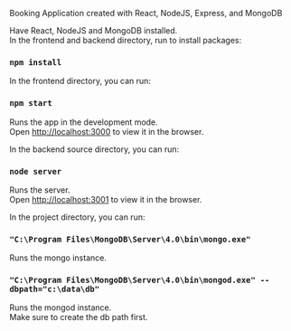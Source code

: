 Booking Application created with React, NodeJS, Express, and MongoDB 

Have React, NodeJS and MongoDB installed. <br>
In the frontend and backend directory, run to install packages:

### `npm install`

In the frontend directory, you can run:

### `npm start`

Runs the app in the development mode.<br>
Open [http://localhost:3000](http://localhost:3000) to view it in the browser.

In the backend source directory, you can run:
### `node server`

Runs the server. <br>
Open [http://localhost:3001](http://localhost:3001) to view it in the browser.

In the project directory, you can run:

### `"C:\Program Files\MongoDB\Server\4.0\bin\mongo.exe"`

Runs the mongo instance. <br>

### `"C:\Program Files\MongoDB\Server\4.0\bin\mongod.exe" --dbpath="c:\data\db"`

Runs the mongod instance. <br>
Make sure to create the db path first.
